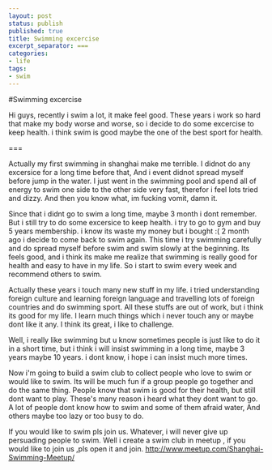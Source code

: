 ```yaml
---
layout: post
status: publish
published: true
title: Swimming excercise
excerpt_separator: ===
categories:
- life
tags:
- swim
---
```


#Swimming excercise

Hi guys, recently i swim a lot, it make feel good. These years i work so hard that make my body worse and worse, so i decide to do some excercise to keep health. i think swim is good maybe the one of the best sport for health.

===

Actually my first swimming in shanghai make me terrible. I didnot do any excersice for a long time before that, And i event didnot spread myself before jump in the water. I just went in the swimming pool and spend all of energy to swim one side to the other side very fast, therefor i feel lots tried and dizzy. And then you know what, im fucking vomit, damn it.

Since that i didnt go to swim a long time, maybe 3 month i dont remember. But i still try to do some excersice to keep health. i try to go to gym and buy 5 years membership. i know its waste my money but i bought :( 2 month ago i decide to come back to swim again. This time i try swimming carefully and do spread myself before swim and swim slowly at the beginning. Its feels good, and i think its make me realize that swimming is really good for health and easy to have in my life. So i start to swim every week and recommend others to swim.

Actually these years i touch many new stuff in my life. i tried understanding foreign culture and learning foreign language and travelling lots of foreign countries and do swimming sport. All these stuffs are out of work, but i think its good for my life. I learn much things which i never touch any or maybe dont like it any. I think its great, i like to challenge.

Well, i really like swimming but u know sometimes people is just like to do it in a short time, but i think i will insist swimming in a long time, maybe 3 years maybe 10 years. i dont know, i hope i can insist much more times.

Now i'm going to build a swim club to collect people who love to swim or would like to swim. Its will be much fun if a group people go together and do the same thing. People know that swim is good for their health, but still dont want to play. These's many reason i heard what they dont want to go. A lot of people dont know how to swim and some of them afraid water, And others maybe too lazy or too busy to do.

If you would like to swim pls join us. Whatever, i will never give up persuading people to swim.
Well i create a swim club in meetup , if you would like to join us ,pls open it and join.
http://www.meetup.com/Shanghai-Swimming-Meetup/
